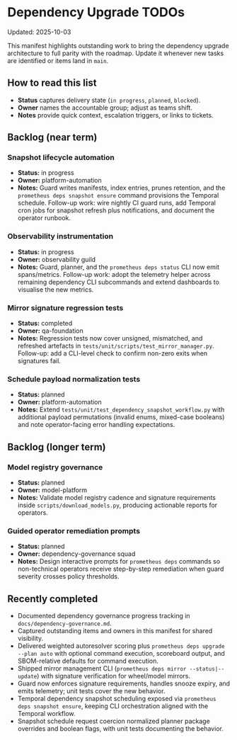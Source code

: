 # Dependency Upgrade TODOs

Updated: 2025-10-03

This manifest highlights outstanding work to bring the dependency upgrade
architecture to full parity with the roadmap. Update it whenever new tasks are
identified or items land in `main`.

## How to read this list

- **Status** captures delivery state (`in progress`, `planned`, `blocked`).
- **Owner** names the accountable group; adjust as teams shift.
- **Notes** provide quick context, escalation triggers, or links to tickets.

## Backlog (near term)

### Snapshot lifecycle automation

- **Status:** in progress
- **Owner:** platform-automation
- **Notes:** Guard writes manifests, index entries, prunes retention, and the
  `prometheus deps snapshot ensure` command provisions the Temporal schedule.
  Follow-up work: wire nightly CI guard runs, add Temporal cron jobs for
  snapshot refresh plus notifications, and document the operator runbook.

### Observability instrumentation

- **Status:** in progress
- **Owner:** observability guild
- **Notes:** Guard, planner, and the `prometheus deps status` CLI now emit
  spans/metrics. Follow-up work: adopt the telemetry helper across remaining
  dependency CLI subcommands and extend dashboards to visualise the new
  metrics.

### Mirror signature regression tests

- **Status:** completed
- **Owner:** qa-foundation
- **Notes:** Regression tests now cover unsigned, mismatched, and refreshed
  artefacts in `tests/unit/scripts/test_mirror_manager.py`. Follow-up: add a
  CLI-level check to confirm non-zero exits when signatures fail.

### Schedule payload normalization tests

- **Status:** planned
- **Owner:** platform-automation
- **Notes:** Extend `tests/unit/test_dependency_snapshot_workflow.py` with
  additional payload permutations (invalid enums, mixed-case booleans) and note
  operator-facing error handling expectations.

## Backlog (longer term)

### Model registry governance

- **Status:** planned
- **Owner:** model-platform
- **Notes:** Validate model registry cadence and signature requirements inside
  `scripts/download_models.py`, producing actionable reports for operators.

### Guided operator remediation prompts

- **Status:** planned
- **Owner:** dependency-governance squad
- **Notes:** Design interactive prompts for `prometheus deps` commands so
  non-technical operators receive step-by-step remediation when guard severity
  crosses policy thresholds.

## Recently completed

- Documented dependency governance progress tracking in
  `docs/dependency-governance.md`.
- Captured outstanding items and owners in this manifest for shared visibility.
- Delivered weighted autoresolver scoring plus
  `prometheus deps upgrade --plan auto` with optional command execution,
  scoreboard output, and SBOM-relative defaults for command execution.
- Shipped mirror management CLI (`prometheus deps mirror --status|--update`)
  with signature verification for wheel/model mirrors.
- Guard now enforces signature requirements, handles snooze expiry, and emits
  telemetry; unit tests cover the new behavior.
- Temporal dependency snapshot scheduling exposed via
  `prometheus deps snapshot ensure`, keeping CLI orchestration aligned with the
  Temporal workflow.
- Snapshot schedule request coercion normalized planner package overrides and
  boolean flags, with unit tests documenting the behavior.
